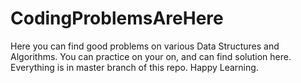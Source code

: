 # CodingProblemsAreHere

Here you can find good problems on various Data Structures and Algorithms.
You can practice on your on, and can find solution here.
Everything is in master branch of this repo.
Happy Learning.
